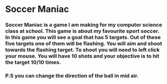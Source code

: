 # Soccer Maniac
### Soccer Maniac is a game I am making for my computer science class at school. This game is about my favourite sport soccer. In this game you will see a goal that has 5 targets. Out  of these five targets one of them will be flashing. You will aim and shoot towards the flashing target. To shoot you will need to left click your mouse. You will have 10 shots and your objective is to hit the target 10/10 times.

### P.S you can change the direction of the ball in mid air.
